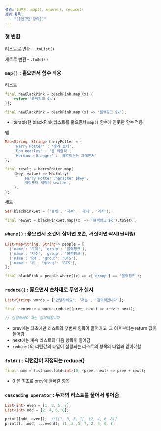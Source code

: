 ```yaml
---
설명: 형변환, map(), where(), reduce()
상위 항목:
  - "[[인프런 강의]]"
---
```

### 형 변환

리스트로 변환 - `.toList()`

세트로 변환 - `.toSet()`

  

### `map()` : 훑으면서 함수 적용

리스트

```Dart
final newBlackPink = blackPink.map((x) {
	return '블랙핑크 $x';
});

final newBlackPink = blackPink.map((x) => '블랙핑크 $x');
```

- iterable한 blackPink 리스트를 훑으면서 `map()` 함수에 인풋한 함수 적용

  

맵

```Dart
Map<String, String> harryPotter = {
	'Harry Potter' : '해리 포터',
	'Ron Weasley' : '론 위즐리',
	'Hermione Granger' : '헤르미온느 그레인저'
};

final result = harryPotter.map(
	(key, value) => MapEntry(
		'Harry Potter Character $key',
		'해리포터 캐릭터 $value',
	),
};
```

  

세트

```Dart
Set blackPinkSet = {'로제', '지수', '제니', '리사'};

final newSet = blackPinkSet.map((x) => '블랙핑크 $x').toSet();
```

  

### `where()` : 훑으면서 조건에 참이면 보존, 거짓이면 삭제(필터링)

```Dart
List<Map<String, String>> people = [
  {'name': '로제', 'group': '블랙핑크'},
  {'name': '지수', 'group': '블랙핑크'},
  {'name': 'RM', 'group': 'BTS'},
  {'name': '뷔', 'group': 'BTS'},
];

final blackPink = people.where((x) => x['group'] == '블랙핑크');
```

  

### `reduce()` : 훑으면서 순차대로 무언가 실시

```Dart
List<String> words = ['안녕하세요', '저는', '김의택입니다'];

final sentence = words.reduce((prev, next) => prev + next);

// 안녕하세요 저는 김의택입니다
```

- prev에는 최초에만 리스트의 첫번째 항목이 들어가고, 그 이후부터는 return 값이 들어감
- next에는 계속 리스트의 다음 항목이 들어감
- `reduce()`의 리턴값의 타입이 실행되는 리스트의 항목의 타입과 같아야함

  

### `fold()` : 리턴값이 지정되는 reduce()

```Dart
final name = listname.fold<int>(0, (prev, next) => prev + next);
```

- 0 은 최초로 prev에 들어갈 항목

  

### `cascading operator` : 두개의 리스트를 풀어서 넣어줌

```Dart
List<int> even = [1, 3, 5, 7];
List<int> odd = [2, 4, 6, 8];

print([odd, even]);  //[[1, 3, 5, 7], [2, 4, 6, 8]]
print([...odd, ...even]); [1 ,3 ,5, 7, 2, 4, 6, 8]
```